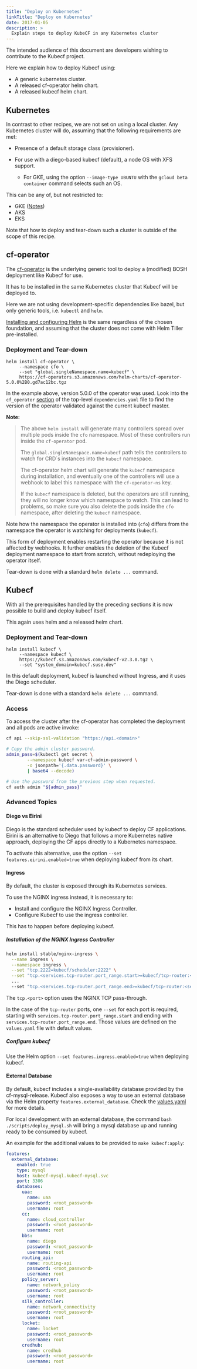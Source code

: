 ```yaml
---
title: "Deploy on Kubernetes"
linkTitle: "Deploy on Kubernetes"
date: 2017-01-05
description: >
  Explain steps to deploy KubeCF in any Kubernetes cluster
---
```


The intended audience of this document are developers wishing to
contribute to the Kubecf project.

Here we explain how to deploy Kubecf using:

  - A generic kubernetes cluster.
  - A released cf-operator helm chart.
  - A released kubecf helm chart.

## Kubernetes

In contrast to other recipes, we are not set on using a local
cluster. Any Kubernetes cluster will do, assuming that the following
requirements are met:

  - Presence of a default storage class (provisioner).

  - For use with a diego-based kubecf (default), a node OS with XFS
    support.

      - For GKE, using the option `--image-type UBUNTU` with the
        `gcloud beta container` command selects such an OS.

This can be any of, but not restricted to:

  - GKE ([Notes](../provider/gke.md))
  - AKS
  - EKS

Note that how to deploy and tear-down such a cluster is outside of the
scope of this recipe.

## cf-operator

The [cf-operator] is the underlying generic tool to deploy a (modified)
BOSH deployment like Kubecf for use.

[cf-operator]: https://github.com/cloudfoundry-incubator/cf-operator

It has to be installed in the same Kubernetes cluster that Kubecf will
be deployed to.

Here we are not using development-specific dependencies like bazel,
but only generic tools, i.e. `kubectl` and `helm`.

[Installing and configuring Helm](helm.md) is the same regardless of
the chosen foundation, and assuming that the cluster does not come
with Helm Tiller pre-installed.

### Deployment and Tear-down

```shell
helm install cf-operator \
     --namespace cfo \
     --set "global.singleNamespace.name=kubecf" \
     https://cf-operators.s3.amazonaws.com/helm-charts/cf-operator-5.0.0%2B0.gd7ac12bc.tgz
```

In the example above, version 5.0.0 of the operator was used. Look
into the `cf_operator` [section](https://github.com/cloudfoundry-incubator/kubecf/blob/13ffb01dff8ab5eba16da54539b36e3b3b5f758e/dependencies.yaml#L108) of the top-level `dependencies.yaml` file to find
the version of the operator validated against the current kubecf
master.

**Note:**
> The above `helm install` will generate many controllers spread over multiple pods inside the `cfo` namespace.
> Most of these controllers run inside the `cf-operator` pod.
>
> The `global.singleNamespace.name=kubecf` path tells the
controllers to watch for CRD´s instances into the `kubecf` namespace.
>
> The cf-operator helm chart will generate the `kubecf` namespace during installation, and eventually one of the
controllers will use a webhook to label this namespace with the `cf-operator-ns` key.
>
> If the `kubecf` namespace is deleted, but the operators are still running, they will no longer
know which namespace to watch. This can lead to problems, so make sure you also delete the pods
inside the `cfo` namespace, after deleting the `kubecf` namespace.

Note how the namespace the operator is installed into (`cfo`) differs
from the namespace the operator is watching for deployments (`kubecf`).

This form of deployment enables restarting the operator because it is
not affected by webhooks. It further enables the deletion of the
Kubecf deployment namespace to start from scratch, without redeploying
the operator itself.

Tear-down is done with a standard `helm delete ...` command.

## Kubecf

With all the prerequisites handled by the preceding sections it is now
possible to build and deploy kubecf itself.

This again uses helm and a released helm chart.

### Deployment and Tear-down

```shell
helm install kubecf \
     --namespace kubecf \
     https://kubecf.s3.amazonaws.com/kubecf-v2.3.0.tgz \
     --set "system_domain=kubecf.suse.dev"
```

In this default deployment, kubecf is launched without Ingress, and it
uses the Diego scheduler.

Tear-down is done with a standard `helm delete ...` command.

### Access

To access the cluster after the cf-operator has completed the
deployment and all pods are active invoke:

```sh
cf api --skip-ssl-validation "https://api.<domain>"

# Copy the admin cluster password.
admin_pass=$(kubectl get secret \
        --namespace kubecf var-cf-admin-password \
        -o jsonpath='{.data.password}' \
        | base64 --decode)

# Use the password from the previous step when requested.
cf auth admin "${admin_pass}"
```

### Advanced Topics

#### Diego vs Eirini

Diego is the standard scheduler used by kubecf to deploy CF
applications. Eirini is an alternative to Diego that follows a more
Kubernetes native approach, deploying the CF apps directly to a
Kubernetes namespace.

To activate this alternative, use the option
`--set features.eirini.enabled=true` when deploying kubecf from its chart.

#### Ingress

By default, the cluster is exposed through its Kubernetes services.

To use the NGINX ingress instead, it is necessary to:

- Install and configure the NGINX Ingress Controller.
- Configure Kubecf to use the ingress controller.

This has to happen before deploying kubecf.

##### Installation of the NGINX Ingress Controller

```sh
helm install stable/nginx-ingress \
  --name ingress \
  --namespace ingress \
  --set "tcp.2222=kubecf/scheduler:2222" \
  --set "tcp.<services.tcp-router.port_range.start>=kubecf/tcp-router:<services.tcp-router.port_range.start>" \
  ...
  --set "tcp.<services.tcp-router.port_range.end>=kubecf/tcp-router:<services.tcp-router.port_range.end>"
```

The `tcp.<port>` option uses the NGINX TCP pass-through.

In the case of the `tcp-router` ports, one `--set` for each port is required, starting with
`services.tcp-router.port_range.start` and ending with `services.tcp-router.port_range.end`. Those
values are defined on the `values.yaml` file with default values.

##### Configure kubecf

Use the Helm option `--set features.ingress.enabled=true` when
deploying kubecf.

#### External Database

By default, kubecf includes a single-availability database provided by the
cf-mysql-release. Kubecf also exposes a way to use an external database via the
Helm property `features.external_database`. Check the [values.yaml] for more
details.

[values.yaml]: ../../deploy/helm/kubecf/values.yaml

For local development with an external database, the command
`bash  ./scripts/deploy_mysql.sh` will bring a mysql database up and running
ready to be consumed by kubecf.

An example for the additional values to be provided to `make kubecf:apply`:

```yaml
features:
  external_database:
    enabled: true
    type: mysql
    host: kubecf-mysql.kubecf-mysql.svc
    port: 3306
    databases:
      uaa:
        name: uaa
        password: <root_password>
        username: root
      cc:
        name: cloud_controller
        password: <root_password>
        username: root
      bbs:
        name: diego
        password: <root_password>
        username: root
      routing_api:
        name: routing-api
        password: <root_password>
        username: root
      policy_server:
        name: network_policy
        password: <root_password>
        username: root
      silk_controller:
        name: network_connectivity
        password: <root_password>
        username: root
      locket:
        name: locket
        password: <root_password>
        username: root
      credhub:
        name: credhub
        password: <root_password>
        username: root
```
